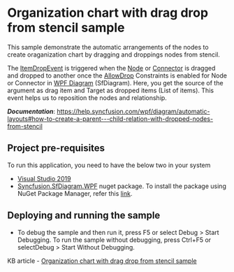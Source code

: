 # Organization chart with drag drop from stencil sample
This sample demonstrate the automatic arrangements of the nodes to create oraganization chart by dragging and droppings nodes from stencil.

The [ItemDropEvent](https://help.syncfusion.com/cr/wpf/Syncfusion.SfDiagram.WPF~Syncfusion.UI.Xaml.Diagram.IGraphInfo~ItemDropEvent_EV.html) is triggered when the [Node](https://help.syncfusion.com/cr/wpf/Syncfusion.SfDiagram.WPF~Syncfusion.UI.Xaml.Diagram.NodeViewModel.html) or [Connector](https://help.syncfusion.com/cr/wpf/Syncfusion.SfDiagram.WPF~Syncfusion.UI.Xaml.Diagram.ConnectorViewModel.html) is dragged and dropped to another once the [AllowDrop](https://help.syncfusion.com/cr/wpf/Syncfusion.SfDiagram.WPF~Syncfusion.UI.Xaml.Diagram.NodeConstraints.html) Constraints is enabled for Node or Connector in [WPF Diagram](https://www.syncfusion.com/wpf-controls/diagram) (SfDiagram). Here, you get the source of the argument as drag item and Target as dropped items (List of items). This event helps us to reposition the nodes and relationship.

__*Documentation*__: https://help.syncfusion.com/wpf/diagram/automatic-layouts#how-to-create-a-parent---child-relation-with-dropped-nodes-from-stencil

## Project pre-requisites
To run this application, you need to have the below two in your system

* [Visual Studio 2019](https://www.visualstudio.com/wpf-vs)
* [Syncfusion.SfDiagram.WPF](https://www.nuget.org/packages/Syncfusion.SfDiagram.WPF/) nuget package. To install the package using NuGet Package Manager, refer this [link](https://docs.microsoft.com/en-us/nuget/quickstart/install-and-use-a-package-in-visual-studio#nuget-package-manager).

## Deploying and running the sample
* To debug the sample and then run it, press F5 or select Debug > Start Debugging. To run the sample without debugging, press Ctrl+F5 or selectDebug > Start Without Debugging.

KB article - [Organization chart with drag drop from stencil sample](https://www.syncfusion.com/kb/11401/how-to-create-parent-and-child-relationship-by-drag-and-drop-nodes-in-wpf-diagram-sfdiagram)
